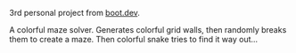3rd personal project from [boot.dev](https://boot.dev).

A colorful maze solver. Generates colorful grid walls, then randomly breaks them to create a maze. Then colorful snake tries to find it way out...
